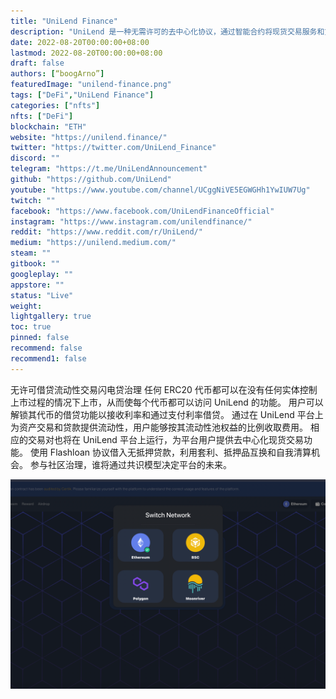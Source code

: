 ```yaml
---
title: "UniLend Finance"
description: "UniLend 是一种无需许可的去中心化协议，通过智能合约将现货交易服务和货币市场与借贷服务相结合"
date: 2022-08-20T00:00:00+08:00
lastmod: 2022-08-20T00:00:00+08:00
draft: false
authors: [“boogArno”]
featuredImage: "unilend-finance.png"
tags: ["DeFi","UniLend Finance"]
categories: ["nfts"]
nfts: ["DeFi"]
blockchain: "ETH"
website: "https://unilend.finance/"
twitter: "https://twitter.com/UniLend_Finance"
discord: ""
telegram: "https://t.me/UniLendAnnouncement"
github: "https://github.com/UniLend"
youtube: "https://www.youtube.com/channel/UCggNiVE5EGWGHh1YwIUW7Ug"
twitch: ""
facebook: "https://www.facebook.com/UniLendFinanceOfficial"
instagram: "https://www.instagram.com/unilendfinance/"
reddit: "https://www.reddit.com/r/UniLend/"
medium: "https://unilend.medium.com/"
steam: ""
gitbook: ""
googleplay: ""
appstore: ""
status: "Live"
weight: 
lightgallery: true
toc: true
pinned: false
recommend: false
recommend1: false
---
```

无许可借贷流动性交易闪电贷治理
任何 ERC20 代币都可以在没有任何实体控制上市过程的情况下上市，从而使每个代币都可以访问 UniLend 的功能。
用户可以解锁其代币的借贷功能以接收利率和通过支付利率借贷。
通过在 UniLend 平台上为资产交易和贷款提供流动性，用户能够按其流动性池权益的比例收取费用。
相应的交易对也将在 UniLend 平台上运行，为平台用户提供去中心化现货交易功能。
使用 Flashloan 协议借入无抵押贷款，利用套利、抵押品互换和自我清算机会。
参与社区治理，谁将通过共识模型决定平台的未来。

![unilendfinance-dapp-defi-ethereum-image1_794a330b33d8948c50a19716aa39abf0](unilendfinance-dapp-defi-ethereum-image1_794a330b33d8948c50a19716aa39abf0.png)
